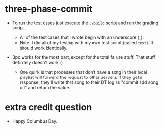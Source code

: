 # three-phase-commit
- To run the test cases just execute the `./build` script and run the grading script.
  + All of the test cases that I wrote begin with an underscore (`_`).
  + Note: I did all of my testing with my own test script (called `test`). It
    should work identically.

- 3pc works for the most part, except for the total failure stuff. That stuff
  definitely doesn't work :)
  + One quirk is that processes that don't have a song in their local playlist
    will forward the request to other servers. If they get a response, they'll
    write that song to their DT log as "commit add song url" and return the
    value.

# extra credit question
- Happy Columbus Day.
